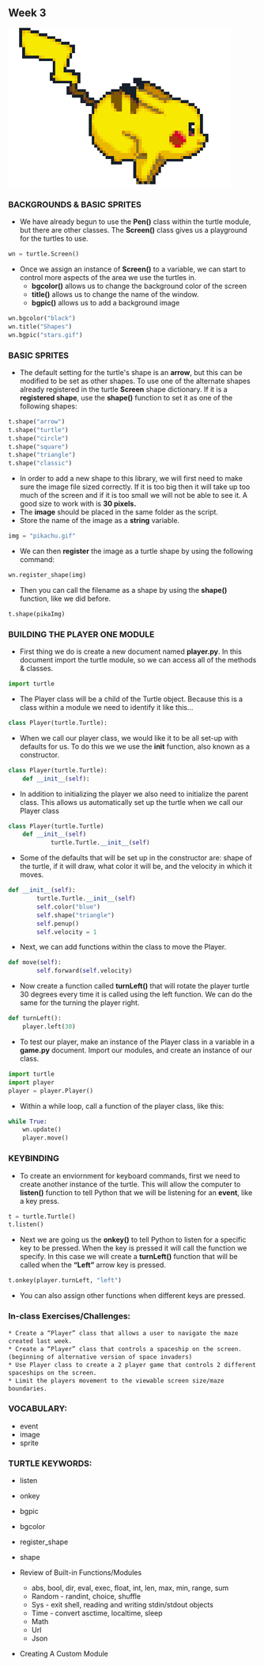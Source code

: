 ## Week 3

![Pikachu Runnng](../imgs/pika.gif)

### BACKGROUNDS & BASIC SPRITES
* We have already begun to use the **Pen()** class within the turtle module, but there are other classes. The **Screen()** class gives us a playground for the turtles to use.

```python
wn = turtle.Screen()
```
* Once we assign an instance of **Screen()**  to a variable, we can start to control more aspects of the area we use the turtles in. 
    * **bgcolor()** allows us to change the background color of the screen
    * **title()** allows us to change the name of the window.
    * **bgpic()** allows us to add a background image 

```python
wn.bgcolor("black")
wn.title("Shapes")
wn.bgpic("stars.gif")
```

### BASIC SPRITES 
* The default setting for the turtle's shape is an **arrow**, but this can be modified to be set as other shapes. To use one of the alternate shapes already registered in the turtle **Screen** shape dictionary. If it is a **registered shape**, use the **shape()** function to set it as one of the following shapes:

```python
t.shape("arrow")
t.shape("turtle")
t.shape("circle")
t.shape("square")
t.shape("triangle")
t.shape("classic")
```
* In order to add a new shape to this library, we will first need to make sure the image file sized correctly. If it is too big then it will take up too much of the screen and if it is too small we will not be able to see it. A good size to work with is **30 pixels.**
* The **image** should be placed in the same folder as the script. 
* Store the name of the image as a **string** variable.

```python
img = "pikachu.gif"
```

* We can then **register** the image as a turtle shape by using the following command:

```python
wn.register_shape(img)
```

* Then you can call the filename as a shape by using the **shape()** function, like we did before. 

```python
t.shape(pikaImg)
```

### BUILDING THE PLAYER ONE MODULE
* First thing we do is create a new document named **player.py**. In this document import the turtle module, so we can access all of the methods & classes.

```python
import turtle
```

* The Player class will be a child of the Turtle object. Because this is a class within a module we need to identify it like this...

```python
class Player(turtle.Turtle):
```

* When we call our player class, we would like it to be all set-up with defaults for us. To do this we we use the __init__ function, also known as a constructor.

```python
class Player(turtle.Turtle):
    def __init__(self):
```

* In addition to initializing the player we also need to initialize the parent class. This allows us automatically set up the turtle when we call our Player class

```python
class Player(turtle.Turtle)
    def __init__(self)
            turtle.Turtle.__init__(self)
```

* Some of the defaults that will be set up in the constructor are: shape of the turtle, if it will draw, what color it will be, and the velocity in which it moves.
```python
def __init__(self):
		turtle.Turtle.__init__(self)
		self.color("blue")
		self.shape("triangle")
		self.penup()
		self.velocity = 1
```

* Next, we can add functions within the class to move the Player.
```python
def move(self):
		self.forward(self.velocity)
```

* Now create a function called **turnLeft()** that will rotate the player turtle 30 degrees every time it is called using the left function. We can do the same for the turning the player right. 

```python
def turnLeft():
    player.left(30)
``` 

* To test our player, make an instance of the Player class in a variable in a **game.py** document. Import our modules, and create an instance of our class. 
```python
import turtle
import player
player = player.Player()
```

* Within a while loop, call a function of the player class, like this:
```python
while True:
	wn.update()
	player.move()
```

### KEYBINDING
* To create an enviornment for keyboard commands, first we need to create another instance of the turtle. This will allow the computer to **listen()** function to tell Python that we will be listening for an **event**, like a key press.
 
```python
t = turtle.Turtle()
t.listen()
```
* Next we are going us the **onkey()** to tell Python to listen for a specific key to be pressed. When the key is pressed it will call the function we specify. In this case we will create a **turnLeft()** function that will be called when the **“Left”** arrow key is pressed. 
```python
t.onkey(player.turnLeft, "left")
```

* You can also assign other functions when different keys are pressed. 

### In-class Exercises/Challenges: 
    * Create a “Player” class that allows a user to navigate the maze created last week.
    * Create a “Player” class that controls a spaceship on the screen. (beginning of alternative version of space invaders)
    * Use Player class to create a 2 player game that controls 2 different spaceships on the screen.
    * Limit the players movement to the viewable screen size/maze boundaries.


### VOCABULARY:
* event
* image
* sprite

### TURTLE KEYWORDS:
* listen
* onkey
* bgpic
* bgcolor
* register_shape
* shape


* Review of Built-in Functions/Modules
    * abs, bool, dir, eval, exec, float, int, len, max, min, range, sum
    * Random - randint, choice, shuffle
    * Sys - exit shell, reading and writing stdin/stdout objects
    * Time - convert asctime, localtime, sleep
    * Math
    * Url
    * Json
* Creating A Custom Module